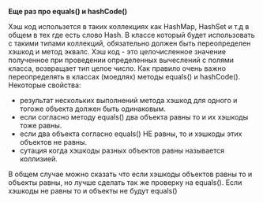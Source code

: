 **Еще раз про equals() и hashCode()**

Хэш код использется в таких коллекциях как HashMap, HashSet и т.д в общем в тех 
где есть слово Hash.
В классе который будет использовать с такими типами коллекций, обязательно должен быть переопределен хэшкод и метод эквалс.
Хэш код - это целочисленное значение полученное при  проведении определенных вычеслений с полями класса, возвращает тип целое число.
Как правило очень важно переопределять в классах (моедлях) методы equals() и hashCode().
Некоторые свойства:
- результат нескольких выполнений метода хэшкод для одного и тогоже объекта должен быть одинаковым.
- если согласно методу equals() два объекта равны то и их хэшкоды тоже равны.
- если два объекта согласно equals() НЕ равны, то и хэшкоды этих объектов не равны.
- сутация когда хэшкоды разных объектов равны называется коллизией.

В общем случае можно сказать что если хэшкоды объектов равны то и объекты равны, но лучше сделать так же проверку
на equals(). Если хэшкоды не равны то и объекты не будут equals()
